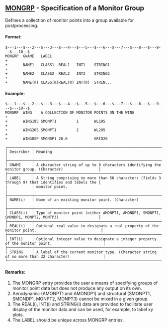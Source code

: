 ## [MONGRP](https://help.hexagonmi.com/bundle/MSC_Nastran_2022.4/page/Nastran_Combined_Book/qrg/bulkno/TOC.MONGRP.xhtml) - Specification of a Monitor Group

Defines a collection of monitor points into a group available for postprocessing.

#### Format:

```nastran
$---1---$---2---$---3---$---4---$---5---$---6---$---7---$---8---$---9---$---10--$
MONGRP  GNAME   LABEL                                                   +       
+       NAME1   CLASS1  REAL1   INT1    STRING1                         +       
+       NAME2   CLASS2  REAL2   INT2    STRING2                         +       
+       NAME(m) CLASS(m)REAL(m) INT(m)  STRIN...                                
```

#### Example:

```nastran
$---1---$---2---$---3---$---4---$---5---$---6---$---7---$---8---$---9---$---10--$
MONGRP  WING    A COLLECTION OF MONITOR POINTS ON THE WING              +
+       WING195 SMONPT1         1       WL195                           +        
+       WING205 SMONPT1         2       WL205                           +        
+       WINGDSP SMONDP1 20.0            GRID20                                  
```

```text
┌───────────┬────────────────────────────────────────────────────────────────────────────────────────────────────┐
│ Describer │ Meaning                                                                                            │
├───────────┼────────────────────────────────────────────────────────────────────────────────────────────────────┤
│ GNAME     │ A character string of up to 8 characters identifying the monitor group. (Character)                │
├───────────┼────────────────────────────────────────────────────────────────────────────────────────────────────┤
│ LABEL     │ A String comprising no more than 56 characters (fields 3 through 9) that identifies and labels the │
│           │ monitor point.                                                                                     │
├───────────┼────────────────────────────────────────────────────────────────────────────────────────────────────┤
│ NAME(i)   │ Name of an existing monitor point. (Character)                                                     │
├───────────┼────────────────────────────────────────────────────────────────────────────────────────────────────┤
│ CLASS(i)  │ Type of monitor point (either AMONPT1, AMONDP1, SMONPT1, SMONDP1, MONPT2, MONTP3)                  │
├───────────┼────────────────────────────────────────────────────────────────────────────────────────────────────┤
│ REAL(i)   │ Optional real value to designate a real property of the monitor point.                             │
├───────────┼────────────────────────────────────────────────────────────────────────────────────────────────────┤
│ INT(i)    │ Optional integer value to designate a integer property of the monitor point.                       │
├───────────┼────────────────────────────────────────────────────────────────────────────────────────────────────┤
│ STRING    │ A label of the current monitor type. (Character string of no more than 32 character)               │
└───────────┴────────────────────────────────────────────────────────────────────────────────────────────────────┘
```

#### Remarks:

1. The MONGRP entry provides the user a means of specifying groups of monitor point data but does not produce any output on its own.
2. Aerodynamic (AMONPT1 and AMONDP1) and structural (SMONPT1, SMONDP1, MONPT2, MONPT3) cannot be mixed in a given group.
3. The REAL(i), INT(i) and STRING(i) data are provided to facilitate user display of the monitor data and can be used, for example, to label xy plots.
4. The LABEL should be unique across MONGRP entries.
